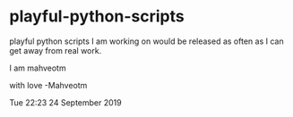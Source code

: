 # playful-python-scripts
playful python scripts I am working on
would be released as often as I can get away from real work.

I am mahveotm

with love
 -Mahveotm

 Tue 22:23 24 September 2019